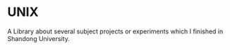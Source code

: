 # UNIX
 A Library about several subject projects or experiments which I finished in Shandong University.
